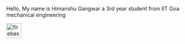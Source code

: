 Hello, My name is Himanshu Gangwar a 3rd year student from IIT Goa  mechanical engineering



 <img src="https://www.vectorlogo.zone/logos/firebase/firebase-icon.svg" alt="firebase" width="40" height="40"/>
